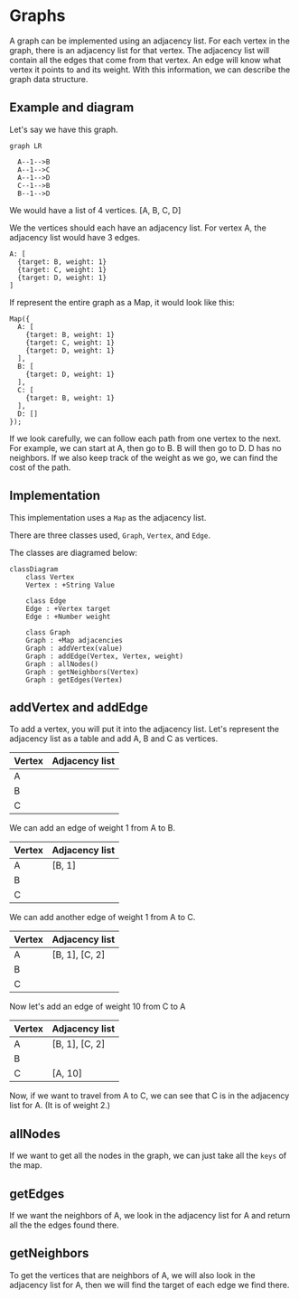 # Graphs

A graph can be implemented using an adjacency list. For each vertex in the graph, there is an adjacency list for that vertex. The adjacency list will contain all the edges that come from that vertex. An edge will know what vertex it points to and its weight. With this information, we can describe the graph data structure.

## Example and diagram

Let's say we have this graph.

```mermaid
graph LR

  A--1-->B
  A--1-->C
  A--1-->D
  C--1-->B
  B--1-->D

```

We would have a list of 4 vertices. [A, B, C, D]

We the vertices should each have an adjacency list. For vertex A, the adjacency list would have 3 edges.

    A: [
      {target: B, weight: 1}
      {target: C, weight: 1}
      {target: D, weight: 1}
    ]

If represent the entire graph as a Map, it would look like this:

    Map({
      A: [
        {target: B, weight: 1}
        {target: C, weight: 1}
        {target: D, weight: 1}
      ],
      B: [
        {target: D, weight: 1}
      ],
      C: [
        {target: B, weight: 1}
      ],
      D: []
    });

If we look carefully, we can follow each path from one vertex to the next. For example, we can start at A, then go to B. B will then go to D. D has no neighbors. If we also keep track of the weight as we go, we can find the cost of the path.

## Implementation

This implementation uses a `Map` as the adjacency list.

There are three classes used, `Graph`, `Vertex`, and `Edge`.

The classes are diagramed below:

```mermaid
classDiagram
    class Vertex
    Vertex : +String Value

    class Edge
    Edge : +Vertex target
    Edge : +Number weight

    class Graph
    Graph : +Map adjacencies
    Graph : addVertex(value)
    Graph : addEdge(Vertex, Vertex, weight)
    Graph : allNodes()
    Graph : getNeighbors(Vertex)
    Graph : getEdges(Vertex)
```

## addVertex and addEdge

To add a vertex, you will put it into the adjacency list. Let's represent the adjacency list as a table and add A, B and C as vertices.

| Vertex | Adjacency list |
| ------ | -------------- |
| A      |                |
| B      |                |
| C      |                |

We can add an edge of weight 1 from A to B.

| Vertex | Adjacency list |
| ------ | -------------- |
| A      | [B, 1]         |
| B      |                |
| C      |                |

We can add another edge of weight 1 from A to C.

| Vertex | Adjacency list |
| ------ | -------------- |
| A      | [B, 1], [C, 2] |
| B      |                |
| C      |                |

Now let's add an edge of weight 10 from C to A

| Vertex | Adjacency list |
| ------ | -------------- |
| A      | [B, 1], [C, 2] |
| B      |                |
| C      | [A, 10]        |

Now, if we want to travel from A to C, we can see that C is in the adjacency list for A. (It is of weight 2.)

## allNodes

If we want to get all the nodes in the graph, we can just take all the `keys` of the map.

## getEdges

If we want the neighbors of A, we look in the adjacency list for A and return all the the edges found there.

## getNeighbors

To get the vertices that are neighbors of A, we will also look in the adjacency list for A, then we will find the target of each edge we find there.
